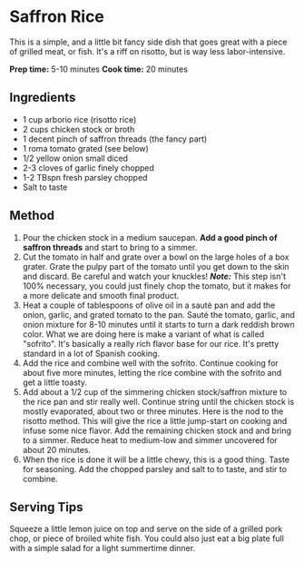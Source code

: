 # Saffron Rice
This is a simple, and a little bit fancy side dish that goes great with a piece of grilled meat, or fish. It's a riff on risotto, but is way less labor-intensive.

**Prep time:** 5-10 minutes
**Cook time:** 20 minutes

## Ingredients
- 1 cup arborio rice (risotto rice)
- 2 cups chicken stock or broth
- 1 decent pinch of saffron threads (the fancy part)
- 1 roma tomato grated (see below)
- 1/2 yellow onion small diced
- 2-3 cloves of garlic finely chopped
- 1-2 TBspn fresh parsley chopped
- Salt to taste

## Method
1. Pour the chicken stock in a medium saucepan. **Add a good pinch of saffron threads** and start to bring to a simmer.
2. Cut the tomato in half and grate over a bowl on the large holes of a box grater. Grate the pulpy part of the tomato until you get down to the skin and discard. Be careful and watch your knuckles! **_Note:_** This step isn't 100% necessary, you could just finely chop the tomato, but it makes for a more delicate and smooth final product.
3. Heat a couple of tablespoons of olive oil in a sauté pan and add the onion, garlic, and grated tomato to the pan. Sauté the tomato, garlic, and onion mixture for 8-10 minutes until it starts to turn a dark reddish brown color. What we are doing here is make a variant of what is called "sofrito". It's basically a really rich flavor base for our rice. It's pretty standard in a lot of Spanish cooking.
4. Add the rice and combine well with the sofrito. Continue cooking for about five more minutes, letting the rice combine with the sofrito and get a little toasty.
5. Add about a 1/2 cup of the simmering chicken stock/saffron mixture to the rice pan and stir really well. Continue string until the chicken stock is mostly evaporated, about two or three minutes. Here is the nod to the risotto method. This will give the rice a little jump-start on cooking and infuse some nice flavor. Add the remaining chicken stock and and bring to a simmer. Reduce heat to medium-low and simmer uncovered for about 20 minutes.
6. When the rice is done it will be a little chewy, this is a good thing. Taste for seasoning. Add the chopped parsley and salt to to taste, and stir to combine.

## Serving Tips
Squeeze a little lemon juice on top and serve on the side of a grilled pork chop, or piece of broiled white fish. You could also just eat a big plate full with a simple salad for a light summertime dinner.